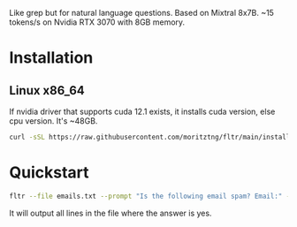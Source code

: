 Like grep but for natural language questions. Based on Mixtral 8x7B. ~15 tokens/s on Nvidia RTX 3070 with 8GB memory.

# Installation
## Linux x86_64
If nvidia driver that supports cuda 12.1 exists, it installs cuda version, else cpu version. It's ~48GB. 
```bash
curl -sSL https://raw.githubusercontent.com/moritztng/fltr/main/install.sh | sudo bash
```

# Quickstart
```bash
fltr --file emails.txt --prompt "Is the following email spam? Email:" --batch-size 32
```
It will output all lines in the file where the answer is yes.
